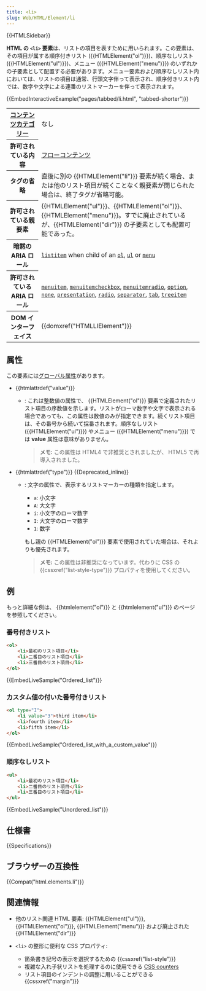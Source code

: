 ```yaml
---
title: <li>
slug: Web/HTML/Element/li
---
```


{{HTMLSidebar}}

**HTML の `<li>` 要素**は、リストの項目を表すために用いられます。この要素は、その項目が属する順序付きリスト ({{HTMLElement("ol")}})、順序なしリスト ({{HTMLElement("ul")}})、メニュー ({{HTMLElement("menu")}}) のいずれかの子要素として配置する必要があります。メニュー要素および順序なしリスト内においては、リストの項目は通常、行頭文字伴って表示され、順序付きリスト内では、数字や文字による連番のリストマーカーを伴って表示されます。

{{EmbedInteractiveExample("pages/tabbed/li.html", "tabbed-shorter")}}

<table class="properties">
  <tbody>
    <tr>
      <th scope="row">
        <a href="/ja/docs/Web/HTML/Content_categories">コンテンツカテゴリー</a>
      </th>
      <td>なし</td>
    </tr>
    <tr>
      <th scope="row">許可されている内容</th>
      <td>
        <a href="/ja/docs/Web/HTML/Content_categories#フローコンテンツ"
          >フローコンテンツ</a
        >
      </td>
    </tr>
    <tr>
      <th scope="row">タグの省略</th>
      <td>
        直後に別の {{HTMLElement("li")}}
        要素が続く場合、または他のリスト項目が続くことなく親要素が閉じられた場合は、終了タグが省略可能。
      </td>
    </tr>
    <tr>
      <th scope="row">許可されている親要素</th>
      <td>
        {{HTMLElement("ul")}}、{{HTMLElement("ol")}}、{{HTMLElement("menu")}}。すでに廃止されているが、{{HTMLElement("dir")}}
        の子要素としても配置可能であった。
      </td>
    </tr>
    <tr>
      <th scope="row">暗黙の ARIA ロール</th>
      <td>
        <code
          ><a href="/ja/docs/Web/Accessibility/ARIA/Roles/Listitem_role"
            >listitem</a
          ></code
        >
        when child of an
        <code><a href="/ja/docs/Web/HTML/Element/ol">ol</a></code
        >, <code><a href="/ja/docs/Web/HTML/Element/ul">ul</a></code> or
        <code><a href="/ja/docs/Web/HTML/Element/menu">menu</a></code>
      </td>
    </tr>
    <tr>
      <th scope="row">許可されている ARIA ロール</th>
      <td>
        <code><a href="/ja/docs/Web/Accessibility/ARIA/Roles/menuitem_role">menuitem</a></code>,
        <code><a href="/ja/docs/Web/Accessibility/ARIA/Roles/menuitemcheckbox_role">menuitemcheckbox</a></code>,
        <code><a href="/ja/docs/Web/Accessibility/ARIA/Roles/menuitemradio_role">menuitemradio</a></code>, <code><a href="/ja/docs/Web/Accessibility/ARIA/Roles/option_role">option</a></code>,
        <code><a href="/ja/docs/Web/Accessibility/ARIA/Roles/none_role">none</a></code>, <code><a href="/ja/docs/Web/Accessibility/ARIA/Roles/presentation_role">presentation</a></code>,
        <code><a href="/ja/docs/Web/Accessibility/ARIA/Roles/radio_role">radio</a></code>, <code><a href="/ja/docs/Web/Accessibility/ARIA/Roles/separator_role">separator</a></code>,
        <code><a href="/ja/docs/Web/Accessibility/ARIA/Roles/tab_role">tab</a></code>, <code><a href="/ja/docs/Web/Accessibility/ARIA/Roles/treeitem_role">treeitem</a></code>
      </td>
    </tr>
    <tr>
      <th scope="row">DOM インターフェイス</th>
      <td>{{domxref("HTMLLIElement")}}</td>
    </tr>
  </tbody>
</table>

## 属性

この要素には[グローバル属性](/ja/docs/Web/HTML/Global_attributes)があります。

- {{htmlattrdef("value")}}

  - : これは整数値の属性で、 {{HTMLElement("ol")}} 要素で定義されたリスト項目の序数値を示します。リストがローマ数字や文字で表示される場合であっても、この属性は数値のみが指定できます。続くリスト項目は、その番号から続いて採番されます。順序なしリスト ({{HTMLElement("ul")}}) やメニュー ({{HTMLElement("menu")}}) では **value** 属性は意味がありません。

    > **メモ:** この属性は HTML4 で非推奨とされましたが、 HTML5 で再導入されました。

- {{htmlattrdef("type")}} {{Deprecated_inline}}

  - : 文字の属性で、表示するリストマーカーの種類を指定します。

    - `a`: 小文字
    - `A`: 大文字
    - `i`: 小文字のローマ数字
    - `I`: 大文字のローマ数字
    - `1`: 数字

    もし親の {{HTMLElement("ol")}} 要素で使用されていた場合は、それよりも優先されます。

    > **メモ:** この属性は非推奨になっています。代わりに CSS の {{cssxref("list-style-type")}} プロパティを使用してください。

## 例

もっと詳細な例は、 {{htmlelement("ol")}} と {{htmlelement("ul")}} のページを参照してください。

### 番号付きリスト

```html
<ol>
    <li>最初のリスト項目</li>
    <li>二番目のリスト項目</li>
    <li>三番目のリスト項目</li>
</ol>
```

{{EmbedLiveSample("Ordered_list")}}

### カスタム値の付いた番号付きリスト

```html
<ol type="I">
    <li value="3">third item</li>
    <li>fourth item</li>
    <li>fifth item</li>
</ol>
```

{{EmbedLiveSample("Ordered_list_with_a_custom_value")}}

### 順序なしリスト

```html
<ul>
    <li>最初のリスト項目</li>
    <li>二番目のリスト項目</li>
    <li>三番目のリスト項目</li>
</ul>
```

{{EmbedLiveSample("Unordered_list")}}

## 仕様書

{{Specifications}}

## ブラウザーの互換性

{{Compat("html.elements.li")}}

## 関連情報

- 他のリスト関連 HTML 要素: {{HTMLElement("ul")}}, {{HTMLElement("ol")}}, {{HTMLElement("menu")}} および廃止された {{HTMLElement("dir")}}
- `<li>` の整形に便利な CSS プロパティ:

  - 箇条書き記号の表示を選択するための {{cssxref("list-style")}}
  - 複雑な入れ子状リストを処理するのに使用できる [CSS counters](/ja/docs/Web/CSS/CSS_Counter_Styles/Using_CSS_counters)
  - リスト項目のインデントの調整に用いることができる {{cssxref("margin")}}
